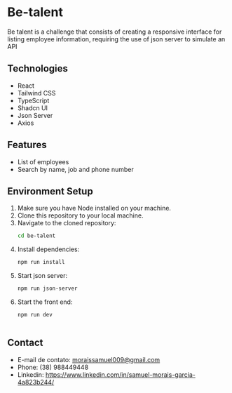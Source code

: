 # Be-talent


Be talent is a challenge that consists of creating a responsive interface for listing employee information, requiring the use of json server to simulate an API


## Technologies
  - React
  - Tailwind CSS
  - TypeScript
  - Shadcn UI
  - Json Server
  - Axios


## Features
  - List of employees
  - Search by name, job and phone number


## Environment Setup
1. Make sure you have Node installed on your machine.
2. Clone this repository to your local machine.
3. Navigate to the cloned repository:
   ```bash
   cd be-talent
4. Install dependencies:
   ```bash
   npm run install
5. Start json server:
   ```bash
   npm run json-server
6. Start the front end:
   ```bash
   npm run dev



## Contact
- E-mail de contato: moraissamuel009@gmail.com
- Phone: (38) 988449448
- Linkedin: https://www.linkedin.com/in/samuel-morais-garcia-4a823b244/
